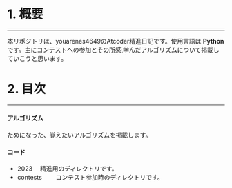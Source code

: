 # 1. 概要
***
本リポジトリは、youarenes4649のAtcoder精進日記です。使用言語は **Python** です。主にコンテストへの参加とその所感,学んだアルゴリズムについて掲載していこうと思います。

# 2. 目次
***
#### アルゴリズム
ためになった、覚えたいアルゴリズムを掲載します。
#### コード
- 2023 
　精進用のディレクトリです。
- contests　
　コンテスト参加時のディレクトリです。
　

